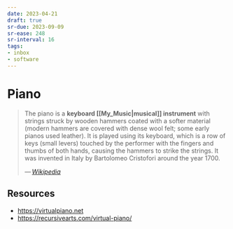 ```yaml
---
date: 2023-04-21
draft: true
sr-due: 2023-09-09
sr-ease: 248
sr-interval: 16
tags:
- inbox
- software
---
```


# Piano

> The piano is a **keyboard [[My_Music|musical]] instrument** with strings
> struck by wooden hammers coated with a softer material (modern hammers are
> covered with dense wool felt; some early pianos used leather). It is played
> using its keyboard, which is a row of keys (small levers) touched by the
> performer with the fingers and thumbs of both hands, causing the hammers to
> strike the strings. It was invented in Italy by Bartolomeo Cristofori around
> the year 1700.
>
> — <cite>[Wikipedia](https://en.wikipedia.org/wiki/Piano)</cite>

## Resources

- https://virtualpiano.net
- https://recursivearts.com/virtual-piano/
